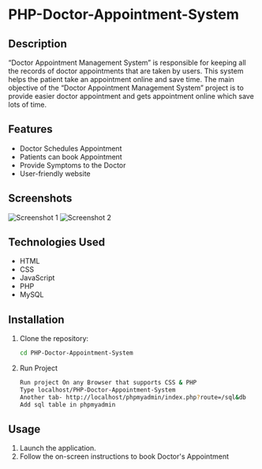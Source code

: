 # PHP-Doctor-Appointment-System

## Description
“Doctor Appointment Management System” is responsible for keeping all the records of doctor appointments that are taken by users. This system helps the patient take an appointment online and save time. 
The main objective of the “Doctor Appointment Management System” project is to provide easier doctor appointment and gets appointment online which save lots of time.

## Features
- Doctor Schedules Appointment
- Patients can book Appointment
- Provide Symptoms to the Doctor
- User-friendly website

## Screenshots
![Screenshot 1](screenshot1.png)
![Screenshot 2](screenshot2.png)

## Technologies Used
- HTML
- CSS
- JavaScript
- PHP
- MySQL

## Installation
1. Clone the repository:
   ```bash
   cd PHP-Doctor-Appointment-System
   
   ```
2. Run Project
   ```bash
   Run project On any Browser that supports CSS & PHP
   Type localhost/PHP-Doctor-Appointment-System
   Another tab- http://localhost/phpmyadmin/index.php?route=/sql&db
   Add sql table in phpmyadmin
   ```
## Usage
1. Launch the application.
2. Follow the on-screen instructions to book Doctor's Appointment
